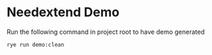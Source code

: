 # Needextend Demo

Run the following command in project root to have demo generated

```bash
rye run demo:clean
```
